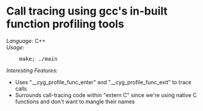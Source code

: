 Call tracing using gcc's in-built function profiling tools
============================================================

<i>Language:</i> C++ <br>
<i>Usage:</i>
<pre>
	make; ./main
</pre>
<i>Interesting Features:</i> 
<ul>
	<li> Uses "__cyg_profile_func_enter" and "__cyg_profile_func_exit" to trace calls </li>
	<li> Surrounds call-tracing code within "extern C" since we're using native C functions and 
		don't want to mangle their names </li>
<ul>
